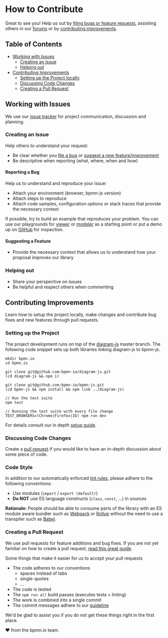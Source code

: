 # How to Contribute

Great to see you! Help us out by [filing bugs or feature requests](#working-with-issues), assisting others in our [forums](https://forum.bpmn.io/) or by [contributing improvements](#contributing-improvements).


## Table of Contents

* [Working with Issues](#working-with-issues)
    * [Creating an Issue](#creating-an-issue)
    * [Helping out](#helping-out)
* [Contributing Improvements](#contributing-improvements)
    * [Setting up the Project locally](#setting-up-the-project-locally)
    * [Discussing Code Changes](#discussing-code-changes)
    * [Creating a Pull Request](#creating-a-pull-request)


## Working with Issues

We use our [issue tracker](https://github.com/bpmn-io/bpmn-js/issues) for project communication, discussion and planning.


### Creating an Issue

Help others to understand your request:

* Be clear whether you [file a bug](#reporting-a-bug) or [suggest a new feature/improvement](#suggesting-a-feature)
* Be descriptive when reporting (what, where, when and how)


#### Reporting a Bug

Help us to understand and reproduce your issue:

* Attach your environment (browser, bpmn-js version)
* Attach steps to reproduce
* Attach code samples, configuration options or stack traces that provide the necessary context

If possible, try to build an example that reproduces your problem. You can use our playgrounds for [viewer](https://jsfiddle.net/kxqy09gf/) or [modeler](https://jsfiddle.net/08p147e9/) as a starting point or put a demo up on [GitHub](https://github.com/) for inspection.


#### Suggesting a Feature

* Provide the necessary context that allows us to understand how your proposal improves our library


### Helping out

* Share your perspective on issues
* Be helpful and respect others when commenting


## Contributing Improvements

Learn how to setup the project locally, make changes and contribute bug fixes and new features through pull requests.

### Setting up the Project

The project development runs on top of the [diagram-js](https://github.com/bpmn-io/diagram-js) master branch. The following code snippet sets up both libraries linking diagram-js to bpmn-js.

```plain
mkdir bpmn.io
cd bpmn.io

git clone git@github.com:bpmn-io/diagram-js.git
(cd diagram-js && npm i)

git clone git@github.com:bpmn-io/bpmn-js.git
(cd bpmn-js && npm install && npm link ../diagram-js)

// Run the test suite
npm test

// Running the test suite with every file change
TEST_BROWSERS=(Chrome|Firefox|IE) npm run dev
```

For details consult our in depth [setup guide](https://github.com/bpmn-io/bpmn-js/blob/master/docs/project/SETUP.md).


### Discussing Code Changes

Create a [pull request](#creating-a-pull-request) if you would like to have an in-depth discussion about some piece of code.


### Code Style

In addition to our automatically enforced [lint rules](https://github.com/bpmn-io/eslint-plugin-bpmn-io), please adhere to the following conventions:

* Use modules (`import` / `export (default)`)
* __Do NOT__ use ES language constructs (`class`, `const`, ...) in sources

__Rationale:__ People should be able to consume parts of the library with an ES module aware bundler such as [Webpack](https://webpack.js.org/) or [Rollup](https://rollupjs.org) without the need to use a transpiler such as [Babel](https://babeljs.io/).


### Creating a Pull Request

We use pull requests for feature additions and bug fixes. If you are not yet familiar on how to create a pull request, [read this great guide](https://gun.io/blog/how-to-github-fork-branch-and-pull-request).

Some things that make it easier for us to accept your pull requests

* The code adheres to our conventions
    * spaces instead of tabs
    * single-quotes
    * ...
* The code is tested
* The `npm run all` build passes (executes tests + linting)
* The work is combined into a single commit
* The commit messages adhere to our [guideline](https://github.com/bpmn-io/bpmn-js/blob/master/docs/project/COMMIT_MESSAGES.md)


We'd be glad to assist you if you do not get these things right in the first place.


:heart: from the bpmn.io team.
